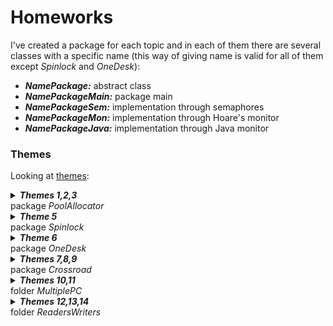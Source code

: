# Homeworks
I've created a package for each topic and in each of them there are several classes with a specific name (this way of giving name is valid for all of them except <i>Spinlock</i> and <i>OneDesk</i>):
 - <b><i>NamePackage:</b></i> abstract class
 - <b><i>NamePackageMain:</b></i> package main
 - <b><i>NamePackageSem:</b></i> implementation through semaphores
 - <b><i>NamePackageMon:</b></i> implementation through Hoare's monitor
 - <b><i>NamePackageJava:</b></i> implementation through Java monitor

### Themes
Looking at [themes](Exercises.txt):
<details><summary><b><i>Themes 1,2,3</b></i><summary>
package <i>PoolAllocator</i>
</details>
<details><summary><b><i>Theme 5</b></i><summary>
package <i>Spinlock</i>
</details>
<details><summary><b><i>Theme 6</b></i><summary>
package <i>OneDesk</i>
</details>
<details><summary><b><i>Themes 7,8,9</b></i><summary>
package <i>Crossroad</i>
</details>
<details><summary><b><i>Themes 10,11</b></i><summary>
folder <i>MultiplePC</i>
</details>
<details><summary><b><i>Themes 12,13,14</b></i><summary>
folder <i>ReadersWriters</i>
</details>
